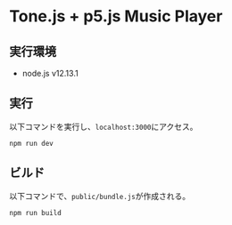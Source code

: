 # Tone.js + p5.js Music Player

## 実行環境
- node.js v12.13.1

## 実行
以下コマンドを実行し、``localhost:3000``にアクセス。
```
npm run dev
```

## ビルド
以下コマンドで、`public/bundle.js`が作成される。
```
npm run build
```